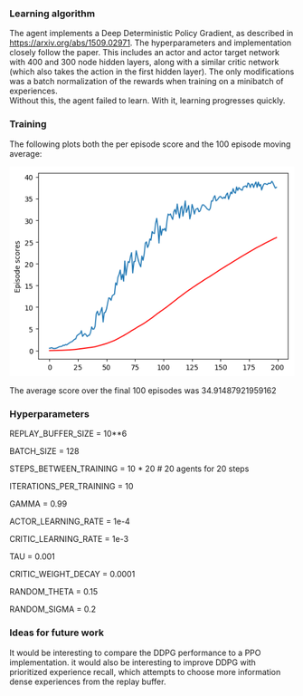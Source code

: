 ### Learning algorithm

The agent implements a Deep Deterministic Policy Gradient, as described in
https://arxiv.org/abs/1509.02971.  The hyperparameters and implementation
closely follow the paper.  This includes an actor and actor target network with
400 and 300 node hidden layers, along with a similar critic network (which also
takes the action in the first hidden layer).  The only modifications was a batch
normalization of the rewards when training on a minibatch of experiences.  
Without this, the agent failed to learn.  With it, learning progresses quickly.

### Training

The following plots both the per episode score and the 100 episode moving
average:

![alt Plot](training.png)

The average score over the final 100 episodes was 34.91487921959162

### Hyperparameters

REPLAY_BUFFER_SIZE = 10**6

BATCH_SIZE = 128

STEPS_BETWEEN_TRAINING = 10 * 20 # 20 agents for 20 steps

ITERATIONS_PER_TRAINING = 10

GAMMA = 0.99

ACTOR_LEARNING_RATE = 1e-4

CRITIC_LEARNING_RATE = 1e-3

TAU = 0.001

CRITIC_WEIGHT_DECAY = 0.0001

RANDOM_THETA = 0.15

RANDOM_SIGMA = 0.2

### Ideas for future work

It would be interesting to compare the DDPG performance to a PPO implementation.
it would also be interesting to improve DDPG with prioritized experience recall,
which attempts to choose more information dense experiences from the replay
buffer.
